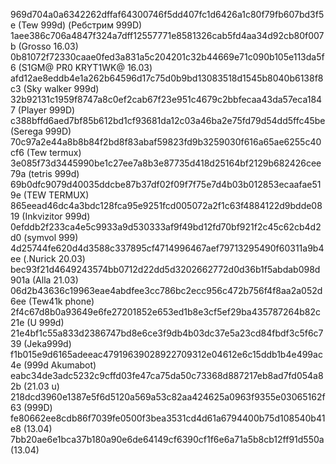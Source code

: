 969d704a0a6342262dffaf64300746f5dd407fc1d6426a1c80f79fb607bd3f5e (Tew 999d)
 (Ребстрим 999D)
1aee386c706a4847f324a7dff12557771e8581326cab5fd4aa34d92cb80f007b (Grosso 16.03)
0b81072f72330caae0fed3a831a5c204201c32b44669e71c090b105e113da5f6 (S1GM@ PR0 KRYT1WK@ 16.03)
afd12ae8eddb4e1a262b64596d17c75d0b9bd13083518d1545b8040b6138f8c3 (Sky walker 999d)
32b92131c1959f8747a8c0ef2cab67f23e951c4679c2bbfecaa43da57eca1847 (Player 999D)
c388bffd6aed7bf85b612bd1cf93681da12c03a46ba2e75fd79d54dd5ffc45be (Serega 999D)
70c97a2e44a8b8b84f2bd8f83abaf59823fd9b3259030f616a65ae6255c40cf6 (Tew termux)
3e085f73d3445990be1c27ee7a8b3e87735d418d25164bf2129b682426cee79a (tetris 999d)
69b0dfc9079d40035ddcbe87b37df02f09f7f75e7d4b03b012853ecaafae519e (TEW TERMUX)
865eead46dc4a3bdc128fca95e9251fcd005072a2f1c63f4884122d9bdde0819 (Inkvizitor 999d)
0efddb2f233ca4e5c9933a9d530333af9f49bd12fd70bf921f2c45c62cb4d2d0 (symvol 999)
4d25744fe620d4d3588c337895cf4714996467aef79713295490f60311a9b4ee (.Nurick 20.03)
bec93f21d4649243574bb0712d22dd5d3202662772d0d36b1f5abdab098d901a (Alla 21.03)
06d2b43636c19963eae4abdfee3cc786bc2ecc956c472b756f4f8aa2a052d6ee (Tew41k phone)
2f4c67d8b0a93649e6fe27201852e653ed1b8e3cf5ef29ba435787264b82c21e (U 999d)
21e4bf1c55a833d2386747bd8e6ce3f9db4b03dc37e5a23cd84fbdf3c5f6c739 (Jeka999d)
f1b015e9d6165adeeac47919639028922709312e04612e6c15ddb1b4e499ac4e (999d Akumabot)
eabc34de3adc5232c9cffd03fe47ca75da50c73368d887217eb8ad7fd054a82b (21.03 u)
218dcd3960e1387e5f6d5120a569a53c82aa424625a0963f9355e03065162f63 (999D)
fe80662ee8cdb86f7039fe0500f3bea3531cd4d61a6794400b75d108540b41e8 (13.04)
7bb20ae6e1bca37b180a90e6de64149cf6390cf1f6e6a71a5b8cb12ff91d550a (13.04)

